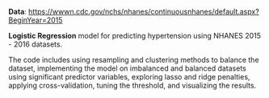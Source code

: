 **Data**: https://wwwn.cdc.gov/nchs/nhanes/continuousnhanes/default.aspx?BeginYear=2015

**Logistic Regression** model for predicting hypertension using NHANES 2015 - 2016 datasets.

The code includes using resampling and clustering methods to balance the dataset, implementing the model on imbalanced and balanced datasets using significant predictor variables, exploring lasso and ridge penalties, applying cross-validation, tuning the threshold, and visualizing the results.
